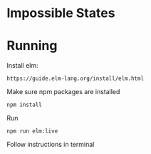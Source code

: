 # Impossible States






# Running

Install elm:

`https://guide.elm-lang.org/install/elm.html`

Make sure npm packages are installed

`npm install`

Run

`npm run elm:live`

Follow instructions in terminal